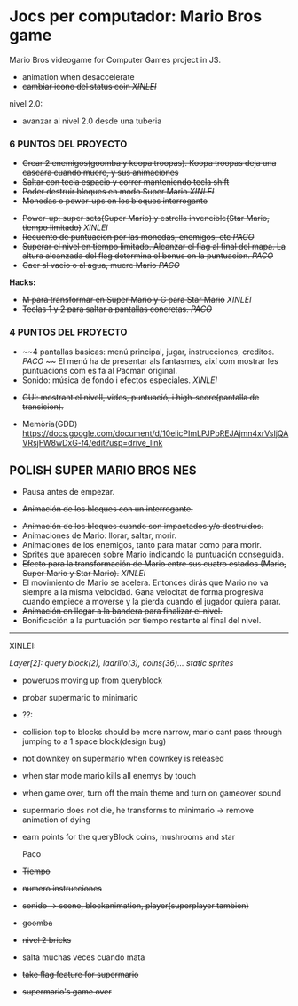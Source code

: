 # Jocs per computador: Mario Bros game

Mario Bros videogame for Computer Games project in JS.

- animation when desaccelerate
- ~~cambiar icono del status coin *XINLEI*~~

nivel 2.0:
- avanzar al nivel 2.0 desde una tuberia

### 6 PUNTOS DEL PROYECTO
+ ~~Crear 2 enemigos(goomba y koopa troopas). Koopa troopas deja una cascara cuando muere, y sus animaciones~~
+ ~~Saltar con tecla espacio y correr manteniendo tecla shift~~
+ ~~Poder destruir bloques en modo Super Mario *XINLEI*~~
+ ~~Monedas o power-ups en los bloques interrogante~~
- ~~Power-up: super seta(Super Mario) y estrella invencible(Star Mario, tiempo limitado)~~ *XINLEI*
- ~~Recuento de puntuacion por las monedas, enemigos, etc  *PACO*~~
- ~~Superar el nivel en tiempo limitado. Alcanzar el flag al final del mapa. La altura alcanzada del flag determina el bonus en la puntuacion. *PACO*~~
- ~~Caer al vacio o al agua, muere Mario *PACO*~~

**Hacks:**
- ~~M para transformar en Super Mario y G para Star Mario~~  *XINLEI*
- ~~Teclas 1 y 2 para saltar a pantallas concretas. *PACO*~~

### 4 PUNTOS DEL PROYECTO
- ~~4 pantallas basicas: menú principal, jugar, instrucciones, creditos. *PACO* ~~
El menú ha de presentar als fantasmes, així com mostrar les puntuacions com es fa al Pacman original.
- Sonido: música de fondo i efectos especiales.  *XINLEI*
+ ~~GUI: mostrant el nivell, vides, puntuació, i high-score(pantalla de transicion).~~
- Memòria(GDD)
https://docs.google.com/document/d/10eiicPImLPJPbREJAjmn4xrVsIjQAVRsjFW8wDxG-f4/edit?usp=drive_link

## POLISH SUPER MARIO BROS NES
- Pausa antes de empezar.
+ ~~Animación de los bloques con un interrogante.~~
- ~~Animación de los bloques cuando son impactados y/o destruidos.~~
- Animaciones de Mario: llorar, saltar, morir.
- Animaciones de los enemigos, tanto para matar como para morir.
- Sprites que aparecen sobre Mario indicando la puntuación conseguida.
- ~~Efecto para la transformación de Mario entre sus cuatro estados (Mario, Super Mario y Star Mario).~~ *XINLEI*
- El movimiento de Mario se acelera. Entonces dirás que Mario no va siempre a la misma velocidad. Gana velocitat de forma progresiva
cuando empiece a moverse y la pierda cuando el jugador quiera parar.
- ~~Animación en llegar a la bandera para finalizar el nivel.~~
- Bonificación a la puntuación por tiempo restante al final del nivel.

--------------------------------------------------
XINLEI:

*Layer[2]: query block(2), ladrillo(3), coins(36)... static sprites*

- powerups moving up from queryblock
- probar supermario to minimario

- ??:
- collision top to blocks should be more narrow, mario cant pass through jumping to a 1 space block(design bug)
- not downkey on supermario when downkey is released
- when star mode mario kills all enemys by touch
- when game over, turn off the main theme and turn on gameover sound
- supermario does not die, he transforms to minimario -> remove animation of dying
- earn points for the queryBlock coins, mushrooms and star

  Paco
- ~~Tiempo~~
- ~~numero instrucciones~~
- ~~sonido -> scene, blockanimation, player(superplayer tambien)~~
- ~~goomba~~
- ~~nivel 2 bricks~~
- salta muchas veces cuando mata
- ~~take flag feature for supermario~~
- ~~supermario's game over~~


  
